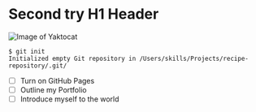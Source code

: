 # Second try H1 Header
![Image of Yaktocat](https://octodex.github.com/images/yaktocat.png) 
```
$ git init
Initialized empty Git repository in /Users/skills/Projects/recipe-repository/.git/
```
- [ ] Turn on GitHub Pages
- [ ] Outline my Portfolio
- [ ] Introduce myself to the world

